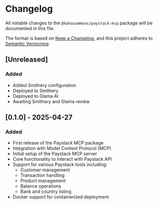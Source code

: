 # Changelog

All notable changes to the `@kohasummons/paystack-mcp` package will be documented in this file.

The format is based on [Keep a Changelog](https://keepachangelog.com/en/1.0.0/),
and this project adheres to [Semantic Versioning](https://semver.org/spec/v2.0.0.html).

## [Unreleased]

### Added
- Added Smithery configuration
- Deployed to Smithery
- Deployed to Glama AI
- Awaiting Smithery and Glama review

## [0.1.0] - 2025-04-27

### Added
- First release of the Paystack MCP package
- Integration with Model Context Protocol (MCP)
- Initial setup of the Paystack MCP server
- Core functionality to interact with Paystack API
- Support for various Paystack tools including:
  - Customer management
  - Transaction handling
  - Product management
  - Balance operations
  - Bank and country listing
- Docker support for containerized deployment 